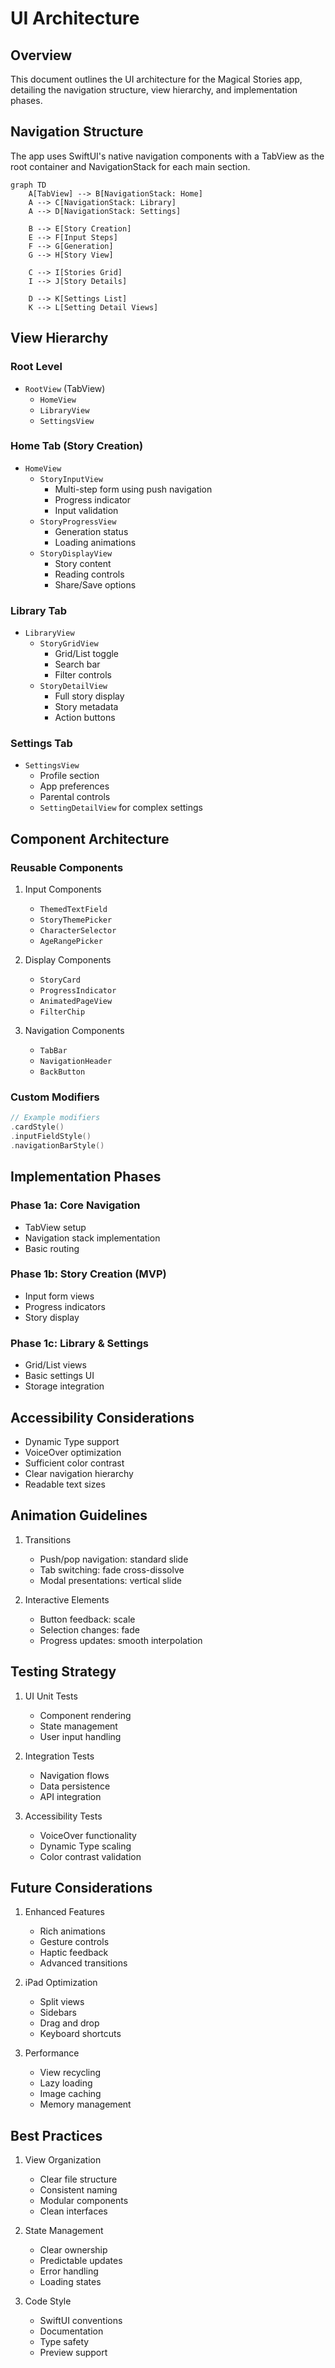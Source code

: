 # UI Architecture

## Overview
This document outlines the UI architecture for the Magical Stories app, detailing the navigation structure, view hierarchy, and implementation phases.

## Navigation Structure

The app uses SwiftUI's native navigation components with a TabView as the root container and NavigationStack for each main section.

```mermaid
graph TD
    A[TabView] --> B[NavigationStack: Home]
    A --> C[NavigationStack: Library]
    A --> D[NavigationStack: Settings]
    
    B --> E[Story Creation]
    E --> F[Input Steps]
    F --> G[Generation]
    G --> H[Story View]
    
    C --> I[Stories Grid]
    I --> J[Story Details]
    
    D --> K[Settings List]
    K --> L[Setting Detail Views]
```

## View Hierarchy

### Root Level
- `RootView` (TabView)
  - `HomeView`
  - `LibraryView`
  - `SettingsView`

### Home Tab (Story Creation)
- `HomeView`
  - `StoryInputView`
    - Multi-step form using push navigation
    - Progress indicator
    - Input validation
  - `StoryProgressView`
    - Generation status
    - Loading animations
  - `StoryDisplayView`
    - Story content
    - Reading controls
    - Share/Save options

### Library Tab
- `LibraryView`
  - `StoryGridView`
    - Grid/List toggle
    - Search bar
    - Filter controls
  - `StoryDetailView`
    - Full story display
    - Story metadata
    - Action buttons

### Settings Tab
- `SettingsView`
  - Profile section
  - App preferences
  - Parental controls
  - `SettingDetailView` for complex settings

## Component Architecture

### Reusable Components
1. Input Components
   - `ThemedTextField`
   - `StoryThemePicker`
   - `CharacterSelector`
   - `AgeRangePicker`

2. Display Components
   - `StoryCard`
   - `ProgressIndicator`
   - `AnimatedPageView`
   - `FilterChip`

3. Navigation Components
   - `TabBar`
   - `NavigationHeader`
   - `BackButton`

### Custom Modifiers
```swift
// Example modifiers
.cardStyle()
.inputFieldStyle()
.navigationBarStyle()
```

## Implementation Phases

### Phase 1a: Core Navigation
- TabView setup
- Navigation stack implementation
- Basic routing

### Phase 1b: Story Creation (MVP)
- Input form views
- Progress indicators
- Story display

### Phase 1c: Library & Settings
- Grid/List views
- Basic settings UI
- Storage integration

## Accessibility Considerations

- Dynamic Type support
- VoiceOver optimization
- Sufficient color contrast
- Clear navigation hierarchy
- Readable text sizes

## Animation Guidelines

1. Transitions
   - Push/pop navigation: standard slide
   - Tab switching: fade cross-dissolve
   - Modal presentations: vertical slide

2. Interactive Elements
   - Button feedback: scale
   - Selection changes: fade
   - Progress updates: smooth interpolation

## Testing Strategy

1. UI Unit Tests
   - Component rendering
   - State management
   - User input handling

2. Integration Tests
   - Navigation flows
   - Data persistence
   - API integration

3. Accessibility Tests
   - VoiceOver functionality
   - Dynamic Type scaling
   - Color contrast validation

## Future Considerations

1. Enhanced Features
   - Rich animations
   - Gesture controls
   - Haptic feedback
   - Advanced transitions

2. iPad Optimization
   - Split views
   - Sidebars
   - Drag and drop
   - Keyboard shortcuts

3. Performance
   - View recycling
   - Lazy loading
   - Image caching
   - Memory management

## Best Practices

1. View Organization
   - Clear file structure
   - Consistent naming
   - Modular components
   - Clean interfaces

2. State Management
   - Clear ownership
   - Predictable updates
   - Error handling
   - Loading states

3. Code Style
   - SwiftUI conventions
   - Documentation
   - Type safety
   - Preview support
